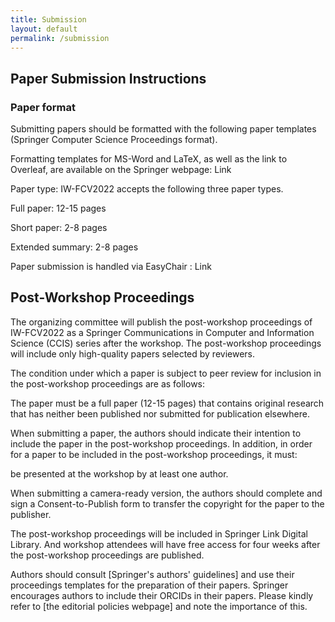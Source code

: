 ```yaml
---
title: Submission
layout: default
permalink: /submission
---
```

## Paper Submission Instructions

### Paper format

Submitting papers should be formatted with the following paper templates (Springer Computer Science Proceedings format).

Formatting templates for MS-Word and LaTeX, as well as the link to Overleaf, are available on the Springer webpage: Link

Paper type: IW-FCV2022 accepts the following three paper types.

Full paper: 12-15 pages

Short paper: 2-8 pages

Extended summary: 2-8 pages

Paper submission is handled via EasyChair : Link

## Post-Workshop Proceedings

The organizing committee will publish the post-workshop proceedings of IW-FCV2022 as a Springer Communications in Computer and Information Science (CCIS) series after the workshop. The post-workshop proceedings will include only high-quality papers selected by reviewers.

The condition under which a paper is subject to peer review for inclusion in the post-workshop proceedings are as follows:

The paper must be a full paper (12-15 pages) that contains original research that has neither been published nor submitted for publication elsewhere.

When submitting a paper, the authors should indicate their intention to include the paper in the post-workshop proceedings.
In addition, in order for a paper to be included in the post-workshop proceedings, it must:

be presented at the workshop by at least one author.

When submitting a camera-ready version, the authors should complete and sign a Consent-to-Publish form to transfer the copyright for the paper to the publisher.

The post-workshop proceedings will be included in Springer Link Digital Library. And workshop attendees will have free access for four weeks after the post-workshop proceedings are published.

Authors should consult [Springer's authors' guidelines] and use their proceedings templates for the preparation of their papers. Springer encourages authors to include their ORCIDs in their papers. Please kindly refer to [the editorial policies webpage] and note the importance of this.

